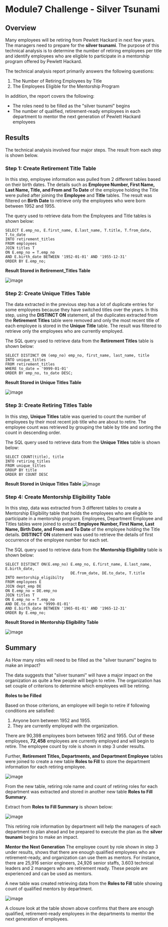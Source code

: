 # Module7 Challenge - Silver Tsunami

## Overview
Many employees will be retiring from Pewlett Hackard in next few years. The managers need to prepare for the **silver tsunami**. The purpose of this technical analysis is to determine the number of retiring employees per title and identify employees who are eligible to participate in a mentorship program offered by Pewlett Hackard.

The technical analysis report primarily answers the following questions:
1. The Number of Retiring Employees by Title
2. The Employees Eligible for the Mentorship Program

In addition, the report covers the following: 
- The roles need to be filled as the "silver tsunami" begins
- The number of qualified, retirement-ready employees in each department to mentor the next generation of Pewlett Hackard employees

## Results
The technical analysis involved four major steps. The result from each step is shown below.

### Step 1: Create Retirement Title Table
In this step, employee information was pulled from 2 different tables based on their birth dates. The details such as **Employee Number, First Name, Last Name, Title, and From and To Date** of the employee holding the Title were pulled after joining the **Employee** and **Title** tables. The result was filtered on **Birth Date** to retrieve only the employees who were born between 1952 and 1955.

The query used to retrieve data from the Employees and Title tables is shown below:
    
    SELECT E.emp_no, E.first_name, E.last_name, T.title, T.from_date, T.to_date   
    INTO retirement_titles  
    FROM employees  
    JOIN titles T    
    ON E.emp_no = T.emp_no    
    AND E.birth_date BETWEEN '1952-01-01' AND '1955-12-31'    
    ORDER BY E.emp_no;  

**Result Stored in Retirement_Titles Table**

![image](https://user-images.githubusercontent.com/31812730/194619030-11c9e507-0209-488d-887c-386d066b93b0.png)

### Step 2: Create Unique Titles Table
The data extracted in the previous step has a lot of duplicate entries for some employees because they have switched titles over the years. In this step, using the **DISTINCT ON** statement, all the duplicates extracted from the **Retirement Titles** table were removed and only the most recent title of each employee is stored in the **Unique Title** table. The result was filtered to retrieve only the employees who are currently employed.   

The SQL query used to retrieve data from the **Retirement Titles** table is shown below:

    SELECT DISTINCT ON (emp_no) emp_no, first_name, last_name, title
    INTO unique_titles
    FROM retirement_titles
    WHERE to_date = '9999-01-01'
    ORDER BY emp_no, to_date DESC;

**Result Stored in Unique Titles Table**

![image](https://user-images.githubusercontent.com/31812730/194647915-d81ec7a8-f946-4a86-ae10-3eda5c4d6866.png)

### Step 3: Create Retiring Titles Table
In this step, **Unique Titles** table was queried to count the number of employees by their most recent job title who are about to retire. The employee count was retrieved by grouping the table by title and sorting the count in descending order.

The SQL query used to retrieve data from the **Unique Titles** table is shown below:

    SELECT COUNT(title), title
    INTO retiring_titles
    FROM unique_titles
    GROUP BY title
    ORDER BY COUNT DESC
    
**Result Stored in Unique Titles Table**
![image](https://user-images.githubusercontent.com/31812730/194464970-14a3c62b-e2f1-450f-acec-c33885b0578b.png)

### Step 4: Create Mentorship Eligibility Table
In this step, data was extracted from 3 different tables to create a Mentorship Eligibility table that holds the employees who are eligible to participate in a mentorship program. Employees, Department Employee and Titles tables were joined to extract **Employee Number, First Name, Last Name, Birth Date, and From and To Date** of the employee holding the Title details. **DISTINCT ON** statement was used to retrieve the details of first occurrence of the employee number for each set.

The SQL query used to retrieve data from the **Mentorship Eligibility** table is shown below:

    SELECT DISTINCT ON(E.emp_no) E.emp_no, E.first_name, E.last_name, E.birth_date, 
                                 DE.from_date, DE.to_date, T.title
    INTO mentorship_eligibilty
    FROM employees E
    JOIN dept_emp DE
    ON E.emp_no = DE.emp_no
    JOIN titles T
    ON E.emp_no = T.emp_no
    AND DE.to_date = '9999-01-01'
    AND E.birth_date BETWEEN '1965-01-01' AND '1965-12-31'
    ORDER By E.emp_no;

**Result Stored in Mentorship Eligibility Table**

![image](https://user-images.githubusercontent.com/31812730/194465157-605ad31e-3a35-4898-95ed-ee334ec054a8.png)

## Summary
As How many roles will need to be filled as the "silver tsunami" begins to make an impact?

The data suggests that "sliver tsunami" will have a major impact on the organization as quite a few people will begin to retire. The organization has set couple of criterions to determine which employees will be retiring. 

**Roles to be Filled**

Based on those criterions, an employee will begin to retire if following conditions are satisfied:
1. Anyone born between 1952 and 1955. 
2. They are currently employed with the organization.

There are 90,398 employees born between 1952 and 1955. Out of these employees, **72,458** employees are currently employed and will begin to retire. The employee count by role is shown in step 3 under results. 

Further, **Retirement Titles, Departments, and Department Employee** tables were joined to create a new table **Roles to Fill** to store the department information for each retiring employee. 

![image](https://user-images.githubusercontent.com/31812730/194779824-37396739-b4fb-4f61-a5a2-e0a767785af7.png)

From the new table, retiring role name and count of retiring roles for each department was extracted and stored in another new table **Roles to Fill Summary**.

Extract from **Roles to Fill Summary** is shown below:

![image](https://user-images.githubusercontent.com/31812730/194779224-47d4386e-be79-4c94-88a8-e9230bc53364.png)

This retiring role information by department will help the managers of each department to plan ahead and be prepared to execute the plan as the **silver tsunami** begins to make an impact.   

**Mentor the Next Generation**
The employee count by role shown in step 3 under results, shows that there are enough qualified employees who are retirement-ready, and organization can use them as mentors. For instance, there are 25,916 senior engineers, 24,926 senior staffs, 3.603 technical leaders and 2 managers who are retirement ready. These people are experienced and can be used as mentors.

A new table was created retrieving data from the **Roles to Fill** table showing count of qualified mentors by department. 

![image](https://user-images.githubusercontent.com/31812730/194795415-136c9ad1-720c-481e-b3fd-613debabd65d.png)
 
A closure look at the table shown above confirms that there are enough qualified, retirement-ready employees in the departments to mentor the next generation of employees. 






 
